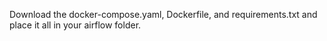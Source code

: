 Download the docker-compose.yaml, Dockerfile, and requirements.txt and place it all in your airflow folder.
